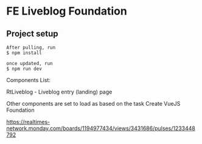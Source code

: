 # FE Liveblog Foundation

## Project setup

```
After pulling, run 
$ npm install 

once updated, run
$ npm run dev

```
Components List:

RtLiveblog - Liveblog entry (landing) page

Other components are set to load as based on the task Create VueJS Foundation

https://realtimes-network.monday.com/boards/1194977434/views/3431686/pulses/1233448792


